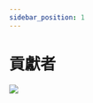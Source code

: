 ```yaml
---
sidebar_position: 1
---
```


# 貢獻者

<a href="https://github.com/wuba/react-native-echarts/graphs/contributors"><img src="https://opencollective.com/react-native-echarts/contributors.svg?button=false" /></a>